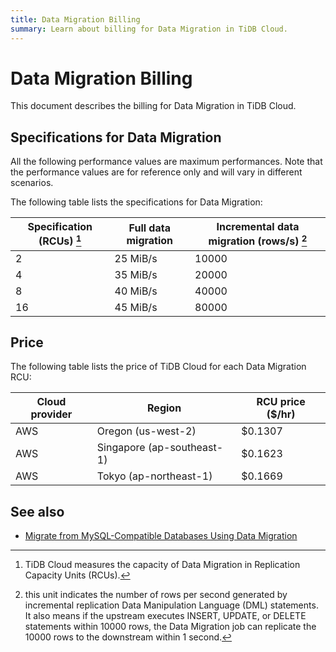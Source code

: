 ```yaml
---
title: Data Migration Billing
summary: Learn about billing for Data Migration in TiDB Cloud.
---
```


# Data Migration Billing

This document describes the billing for Data Migration in TiDB Cloud.

## Specifications for Data Migration

All the following performance values are maximum performances. Note that the performance values are for reference only and will vary in different scenarios.

The following table lists the specifications for Data Migration:

| Specification (RCUs) [^1]| Full data migration | Incremental data migration (rows/s) [^2]|
|---------------|---------------------|----------------------------|
| 2   | 25 MiB/s | 10000  |
| 4   | 35 MiB/s | 20000 |
| 8   | 40 MiB/s | 40000 |
| 16  | 45 MiB/s | 80000 |

[^1]: TiDB Cloud measures the capacity of Data Migration in Replication Capacity Units (RCUs).
[^2]: this unit indicates the number of rows per second generated by incremental replication Data Manipulation Language (DML) statements. It also means if the upstream executes INSERT, UPDATE, or DELETE statements within 10000 rows, the Data Migration job can replicate the 10000 rows to the downstream within 1 second.

## Price

The following table lists the price of TiDB Cloud for each Data Migration RCU:

| Cloud provider | Region                      | RCU price ($/hr) |
|----------------|-----------------------------|------------------|
| AWS            | Oregon (us-west-2)          |          $0.1307 |
| AWS            | Singapore (ap-southeast-1)  |          $0.1623 |
| AWS            | Tokyo (ap-northeast-1)      |          $0.1669 |

## See also

- [Migrate from MySQL-Compatible Databases Using Data Migration](/tidb-cloud/migrate-from-mysql-using-data-migration.md)